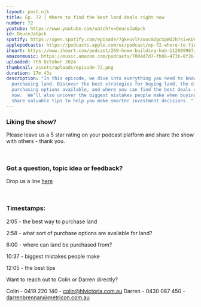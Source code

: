 ```yaml
---
layout: post.njk
title: Ep. 72 | Where to find the best land deals right now
number: 72
youtube: https://www.youtube.com/watch?v=OeuceJaGpck
id: OeuceJaGpck
spotify: https://open.spotify.com/episode/7gkHuvlFzoocmZgcSpWOJh?si=KUVdIBamQmGjnSrGjU2now
applepodcasts: https://podcasts.apple.com/us/podcast/ep-72-where-to-find-the-best-land-deals-right-now/id1681936589?i=1000671985036
iheart: https://www.iheart.com/podcast/269-home-building-hub-112809987/episode/ep-72-where-to-find-224335613/
amazonmusic: https://music.amazon.com/podcasts/7004d7d7-fb06-473b-8f26-8ce9992cac11/episodes/94478f97-e588-484e-95de-59b4d9055035/home-building-hub-ep-72-where-to-find-the-best-land-deals-right-now
uploaded: 7th October 2024
thumbnail: assets/uploads/episode-72.png
duration: 17m 43s
description: "In this episode, we dive into everything you need to know about
  purchasing land. Discover the best strategies for buying land, the different
  purchasing options available, and where you can find the best deals right
  now.  We’ll also uncover the biggest mistakes people make when buying land and
  share valuable tips to help you make smarter investment decisions. "
---
```

### Liking the show?

Please leave us a 5 star rating on your podcast platform and share the show with others - thank you.

<br>

### Got a question, topic idea or feedback?

Drop us a line <a href="/contact" id="contact-us" target="_blank">here</a>

<br>

### Timestamps:

2:05 - the best way to purchase land

2:58 - what sort of purchase options are available for land?

6:00 - where can land be purchased from?

10:37 - biggest mistakes people make

12:05 - the best tips

Want to reach out to Colin or Darren directly?

Colin - 0419 220 140 - colin@hlvictoria.com.au
Darren - 0430 087 450 - darrenbrennan@metricon.com.au